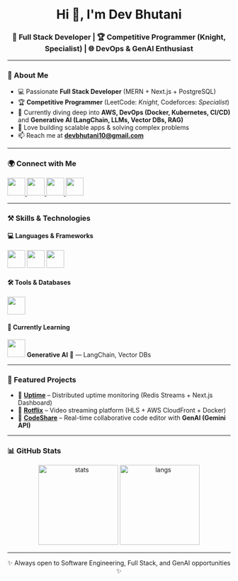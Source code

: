 <h1 align="center">Hi 👋, I'm Dev Bhutani</h1>
<h3 align="center">🚀 Full Stack Developer | 🏆 Competitive Programmer (Knight, Specialist) | 🌐 DevOps & GenAI Enthusiast</h3>

---

### 🌟 About Me
- 💻 Passionate **Full Stack Developer** (MERN + Next.js + PostgreSQL)  
- 🏆 **Competitive Programmer** (LeetCode: *Knight*, Codeforces: *Specialist*)  
- 🌱 Currently diving deep into **AWS, DevOps (Docker, Kubernetes, CI/CD)** and **Generative AI (LangChain, LLMs, Vector DBs, RAG)**  
- 🎯 Love building scalable apps & solving complex problems  
- 📫 Reach me at **devbhutani10@gmail.com**

---

### 🌍 Connect with Me  
<p align="left">
<a href="https://www.linkedin.com/in/dev-bhutani-9b983428b/" target="_blank">
  <img src="https://skillicons.dev/icons?i=linkedin" height="40"/>
</a>
<a href="https://codeforces.com/profile/devbhutani10" target="_blank">
  <img src="https://raw.githubusercontent.com/rahuldkjain/github-profile-readme-generator/master/src/images/icons/Social/codeforces.svg" height="40"/>
</a>
<a href="https://leetcode.com/u/devbhutani10/" target="_blank">
  <img src="https://raw.githubusercontent.com/rahuldkjain/github-profile-readme-generator/master/src/images/icons/Social/leet-code.svg" height="40"/>
</a>
<a href="https://devbhutani.xyz/" target="_blank">
  <img src="https://skillicons.dev/icons?i=portfolio" height="40"/>
</a>
</p>

---

### ⚒️ Skills & Technologies  

#### 💻 Languages & Frameworks  
<p>
<img src="https://skillicons.dev/icons?i=ts,js,python,cpp,c" height="40"/>
<img src="https://skillicons.dev/icons?i=react,nextjs,nodejs,express" height="40"/>
<img src="https://skillicons.dev/icons?i=html,css,tailwind" height="40"/>
</p>

#### 🛠️ Tools & Databases  
<p>
<img src="https://skillicons.dev/icons?i=postgres,mongodb,mysql,aws,gcp,docker,kubernetes,git,github,postman,figma" height="40"/>
</p>

#### 🚀 Currently Learning  
<p>
<img src="https://skillicons.dev/icons?i=aws,docker,kubernetes,linux" height="40"/>  
<b>Generative AI</b> 🤖 — LangChain, Vector DBs
</p>

---

### 🚀 Featured Projects  
- 🔹 **[Uptime](https://github.com/bhutanidev/uptime)** – Distributed uptime monitoring (Redis Streams + Next.js Dashboard)  
- 🔹 **[Rotflix](https://github.com/bhutanidev/flix-backend)** – Video streaming platform (HLS + AWS CloudFront + Docker)  
- 🔹 **[CodeShare](https://github.com/bhutanidev/code-share/)** – Real-time collaborative code editor with **GenAI (Gemini API)**  

---

### 📊 GitHub Stats  
<p align="center">
<img src="https://github-readme-stats.vercel.app/api?username=bhutanidev&show_icons=true&theme=radical" alt="stats" height="180"/>
<img src="https://github-readme-stats.vercel.app/api/top-langs?username=bhutanidev&show_icons=true&locale=en&layout=compact&theme=radical" alt="langs" height="180"/>
</p>

---

<p align="center">✨ Always open to Software Engineering, Full Stack, and GenAI opportunities ✨</p>
